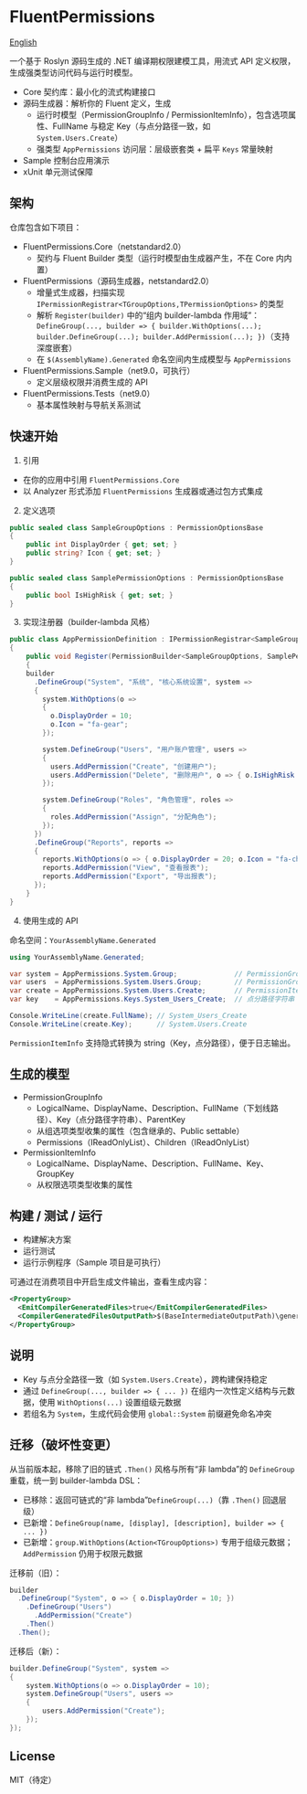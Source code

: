 # FluentPermissions

[English](./README.md)

一个基于 Roslyn 源码生成的 .NET 编译期权限建模工具，用流式 API 定义权限，生成强类型访问代码与运行时模型。

- Core 契约库：最小化的流式构建接口
- 源码生成器：解析你的 Fluent 定义，生成
  - 运行时模型（PermissionGroupInfo / PermissionItemInfo），包含选项属性、FullName 与稳定 Key（与点分路径一致，如 `System.Users.Create`）
  - 强类型 `AppPermissions` 访问层：层级嵌套类 + 扁平 `Keys` 常量映射
- Sample 控制台应用演示
- xUnit 单元测试保障

## 架构

仓库包含如下项目：

- FluentPermissions.Core（netstandard2.0）
  - 契约与 Fluent Builder 类型（运行时模型由生成器产生，不在 Core 内内置）
- FluentPermissions（源码生成器，netstandard2.0）
  - 增量式生成器，扫描实现 `IPermissionRegistrar<TGroupOptions,TPermissionOptions>` 的类型
  - 解析 `Register(builder)` 中的“组内 builder-lambda 作用域”：`DefineGroup(..., builder => { builder.WithOptions(...); builder.DefineGroup(...); builder.AddPermission(...); })`（支持深度嵌套）
  - 在 `$(AssemblyName).Generated` 命名空间内生成模型与 `AppPermissions`
- FluentPermissions.Sample（net9.0，可执行）
  - 定义层级权限并消费生成的 API
- FluentPermissions.Tests（net9.0）
  - 基本属性映射与导航关系测试

## 快速开始

1) 引用

- 在你的应用中引用 `FluentPermissions.Core`
- 以 Analyzer 形式添加 `FluentPermissions` 生成器或通过包方式集成

2) 定义选项

```csharp
public sealed class SampleGroupOptions : PermissionOptionsBase
{
    public int DisplayOrder { get; set; }
    public string? Icon { get; set; }
}

public sealed class SamplePermissionOptions : PermissionOptionsBase
{
    public bool IsHighRisk { get; set; }
}
```

3) 实现注册器（builder-lambda 风格）

```csharp
public class AppPermissionDefinition : IPermissionRegistrar<SampleGroupOptions, SamplePermissionOptions>
{
    public void Register(PermissionBuilder<SampleGroupOptions, SamplePermissionOptions> builder)
    {
    builder
      .DefineGroup("System", "系统", "核心系统设置", system =>
      {
        system.WithOptions(o =>
        {
          o.DisplayOrder = 10;
          o.Icon = "fa-gear";
        });

        system.DefineGroup("Users", "用户账户管理", users =>
        {
          users.AddPermission("Create", "创建用户");
          users.AddPermission("Delete", "删除用户", o => { o.IsHighRisk = true; });
        });

        system.DefineGroup("Roles", "角色管理", roles =>
        {
          roles.AddPermission("Assign", "分配角色");
        });
      })
      .DefineGroup("Reports", reports =>
      {
        reports.WithOptions(o => { o.DisplayOrder = 20; o.Icon = "fa-chart"; });
        reports.AddPermission("View", "查看报表");
        reports.AddPermission("Export", "导出报表");
      });
    }
}
```

4) 使用生成的 API

命名空间：`YourAssemblyName.Generated`

```csharp
using YourAssemblyName.Generated;

var system = AppPermissions.System.Group;              // PermissionGroupInfo
var users  = AppPermissions.System.Users.Group;        // PermissionGroupInfo
var create = AppPermissions.System.Users.Create;       // PermissionItemInfo
var key    = AppPermissions.Keys.System_Users_Create;  // 点分路径字符串

Console.WriteLine(create.FullName); // System_Users_Create
Console.WriteLine(create.Key);      // System.Users.Create
```

`PermissionItemInfo` 支持隐式转换为 string（Key，点分路径），便于日志输出。

## 生成的模型

- PermissionGroupInfo
  - LogicalName、DisplayName、Description、FullName（下划线路径）、Key（点分路径字符串）、ParentKey
  - 从组选项类型收集的属性（包含继承的、Public settable）
  - Permissions（IReadOnlyList<PermissionItemInfo>）、Children（IReadOnlyList<PermissionGroupInfo>）
- PermissionItemInfo
  - LogicalName、DisplayName、Description、FullName、Key、GroupKey
  - 从权限选项类型收集的属性

## 构建 / 测试 / 运行

- 构建解决方案
- 运行测试
- 运行示例程序（Sample 项目是可执行）

可通过在消费项目中开启生成文件输出，查看生成内容：

```xml
<PropertyGroup>
  <EmitCompilerGeneratedFiles>true</EmitCompilerGeneratedFiles>
  <CompilerGeneratedFilesOutputPath>$(BaseIntermediateOutputPath)\generated</CompilerGeneratedFilesOutputPath>
</PropertyGroup>
```

## 说明

- Key 与点分全路径一致（如 `System.Users.Create`），跨构建保持稳定
- 通过 `DefineGroup(..., builder => { ... })` 在组内一次性定义结构与元数据，使用 `WithOptions(...)` 设置组级元数据
- 若组名为 `System`，生成代码会使用 `global::System` 前缀避免命名冲突

## 迁移（破坏性变更）

从当前版本起，移除了旧的链式 `.Then()` 风格与所有“非 lambda”的 `DefineGroup` 重载，统一到 builder-lambda DSL：

- 已移除：返回可链式的“非 lambda”`DefineGroup(...)`（靠 `.Then()` 回退层级）
- 已新增：`DefineGroup(name, [display], [description], builder => { ... })`
- 已新增：`group.WithOptions(Action<TGroupOptions>)` 专用于组级元数据；`AddPermission` 仍用于权限元数据

迁移前（旧）：

```csharp
builder
  .DefineGroup("System", o => { o.DisplayOrder = 10; })
    .DefineGroup("Users")
      .AddPermission("Create")
    .Then()
  .Then();
```

迁移后（新）：

```csharp
builder.DefineGroup("System", system =>
{
    system.WithOptions(o => o.DisplayOrder = 10);
    system.DefineGroup("Users", users =>
    {
        users.AddPermission("Create");
    });
});
```

## License

MIT（待定）